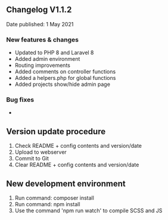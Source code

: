 ## Changelog V1.1.2 ##
Date published: 1 May 2021

### New features & changes ###
- Updated to PHP 8 and Laravel 8
- Added admin environment
- Routing improvements
- Added comments on controller functions
- Added a helpers.php for global functions
- Added projects show/hide admin page 

### Bug fixes ###
- 

## Version update procedure ##
1. Check README + config contents and version/date
2. Upload to webserver
3. Commit to Git
4. Clear README + config contents and version/date

## New development environment ##
1. Run command: composer install
2. Run command: npm install
3. Use the command 'npm run watch' to compile SCSS and JS
